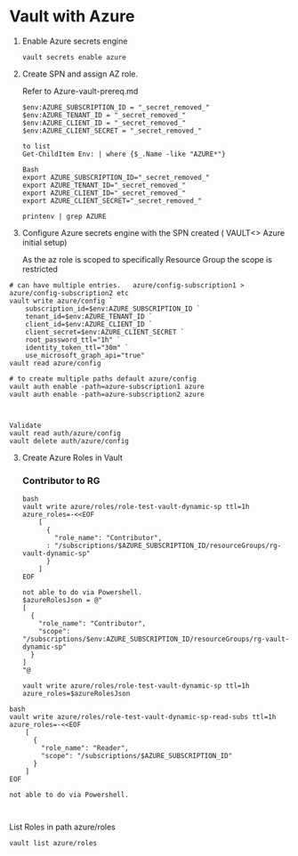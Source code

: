 

# Vault with Azure

1. Enable Azure secrets engine

   ```
   vault secrets enable azure
   ```
   
   

2. Create SPN and assign AZ role. 

   Refer to Azure-vault-prereq.md

   ``` 
   $env:AZURE_SUBSCRIPTION_ID = "_secret_removed_"
   $env:AZURE_TENANT_ID = "_secret_removed_"
   $env:AZURE_CLIENT_ID = "_secret_removed_"
   $env:AZURE_CLIENT_SECRET = "_secret_removed_"
   
   to list
   Get-ChildItem Env: | where {$_.Name -like "AZURE*"}
   
   Bash
   export AZURE_SUBSCRIPTION_ID="_secret_removed_"
   export AZURE_TENANT_ID="_secret_removed_"
   export AZURE_CLIENT_ID="_secret_removed_"
   export AZURE_CLIENT_SECRET="_secret_removed_"
   
   printenv | grep AZURE
   
   ```

   

3. Configure Azure secrets engine with the SPN created  ( VAULT<> Azure initial setup)

   As the az role is scoped to specifically Resource Group the scope is restricted

```
# can have multiple entries.   azure/config-subscription1 > azure/config-subscription2 etc
vault write azure/config `
    subscription_id=$env:AZURE_SUBSCRIPTION_ID `
    tenant_id=$env:AZURE_TENANT_ID `
    client_id=$env:AZURE_CLIENT_ID `
    client_secret=$env:AZURE_CLIENT_SECRET `
    root_password_ttl="1h" `
    identity_token_ttl="30m" `
    use_microsoft_graph_api="true"
vault read azure/config

# to create multiple paths default azure/config
vault auth enable -path=azure-subscription1 azure
vault auth enable -path=azure-subscription2 azure

    

Validate
vault read auth/azure/config
vault delete auth/azure/config

```

3. Create Azure Roles in Vault

   ### Contributor to RG

   ```
   bash 
   vault write azure/roles/role-test-vault-dynamic-sp ttl=1h azure_roles=-<<EOF
       [
         {
           "role_name": "Contributor",
         : "/subscriptions/$AZURE_SUBSCRIPTION_ID/resourceGroups/rg-vault-dynamic-sp"
         }
       ]
   EOF
   
   not able to do via Powershell.
   $azureRolesJson = @"
   [
     {
       "role_name": "Contributor",
       "scope": "/subscriptions/$env:AZURE_SUBSCRIPTION_ID/resourceGroups/rg-vault-dynamic-sp"
     }
   ]
   "@
   
   vault write azure/roles/role-test-vault-dynamic-sp ttl=1h azure_roles=$azureRolesJson
   
   ```

   

```
bash 
vault write azure/roles/role-test-vault-dynamic-sp-read-subs ttl=1h azure_roles=-<<EOF
    [
      {
        "role_name": "Reader",
        "scope": "/subscriptions/$AZURE_SUBSCRIPTION_ID"
      }
    ]
EOF

not able to do via Powershell.



```



List Roles in path azure/roles

```
vault list azure/roles
```

